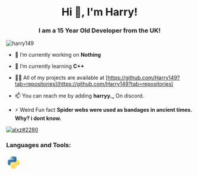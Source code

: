 <h1 align="center">Hi 👋, I'm Harry!</h1>
<h3 align="center">I am a 15 Year Old Developer from the UK!</h3>

<p align="left"> <img src="https://komarev.com/ghpvc/?username=harry149&label=Profile%20views&color=0e75b6&style=flat" alt="harry149" /> </p>

- 🔭 I’m currently working on ****Nothing****

- 🌱 I’m currently learning ****C++****

- 👨‍💻 All of my projects are available at [https://github.com/Harry149?tab=repositories](https://github.com/Harry149?tab=repositories)

- 📫 You can reach me by adding ****harryy._**** On discord.

- ⚡ Weird Fun fact ****Spider webs were used as bandages in ancient times.** Why? i dont know.**

[![alxz#2280](https://discord.c99.nl/widget/theme-1/827494693251842069.png)](https://discord.c99.nl/)

<h3 align="left">Languages and Tools:</h3>
<p align="left"> <a href="https://www.python.org" target="_blank" rel="noreferrer"> <img src="https://raw.githubusercontent.com/devicons/devicon/master/icons/python/python-original.svg" alt="python" width="40" height="40"/> </a> </p>
